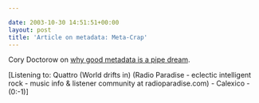 ```yaml
---

date: 2003-10-30 14:51:51+00:00
layout: post
title: 'Article on metadata: Meta-Crap'
---
```


Cory Doctorow on [why good metadata is a pipe dream](http://www.well.com/%7Edoctorow/metacrap.htm).  



[Listening to:  Quattro (World drifts in) (Radio Paradise - eclectic intelligent rock - music info & listener community at radioparadise.com)  -  Calexico  -  (0:-1)]
